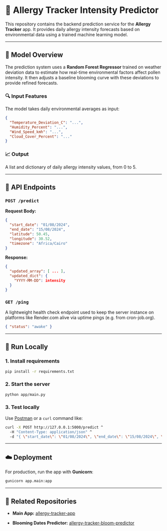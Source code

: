 # 🌿 Allergy Tracker Intensity Predictor

This repository contains the backend prediction service for the **Allergy Tracker** app. It provides daily allergy intensity forecasts based on environmental data using a trained machine learning model.

---

## 🧠 Model Overview

The prediction system uses a **Random Forest Regressor** trained on weather deviation data to estimate how real-time environmental factors affect pollen intensity. It then adjusts a baseline blooming curve with these deviations to provide refined forecasts.

### 🔍 Input Features

The model takes daily environmental averages as input:
```json
{
  "Temperature_Deviation_C": "...",
  "Humidity_Percent": "...",
  "Wind_Speed_kmh": "...",
  "Cloud_Cover_Percent": "..."
}
````

### 📈 Output

A list and dictionary of daily allergy intensity values, from 0 to 5.

---

## 🔗 API Endpoints

### `POST /predict`

**Request Body:**

```json
{
  "start_date": "01/08/2024",
  "end_date": "15/08/2024",
  "latitude": 50.45,
  "longitude": 30.52,
  "timezone": "Africa/Cairo"
}
```

**Response:**

```json
{
  "updated_array": [ ... ],
  "updated_dict": {
    "YYYY-MM-DD": intensity
  }
}
```

### `GET /ping`

A lightweight health check endpoint used to keep the server instance on platforms like Render.com alive via uptime pings (e.g. from cron-job.org).

```json
{ "status": "awake" }
```

---

## 🧪 Run Locally

### 1. Install requirements

```bash
pip install -r requirements.txt
```

### 2. Start the server

```bash
python app/main.py
```

### 3. Test locally

Use [Postman](https://www.postman.com/) or a `curl` command like:

```bash
curl -X POST http://127.0.0.1:5000/predict ^
  -H "Content-Type: application/json" ^
  -d "{ \"start_date\": \"01/08/2024\", \"end_date\": \"15/08/2024\", \"latitude\": 50.45, \"longitude\": 30.52, \"timezone\": \"Africa/Cairo\" }"
```

---

## ☁️ Deployment

For production, run the app with **Gunicorn**:

```bash
gunicorn app.main:app
```

---

## 📘 Related Repositories

* **Main App:** [allergy-tracker-app](https://github.com/pothedev/allergy-tracker-app)

* **Blooming Dates Predictor:** [allergy-tracker-bloom-predictor](https://github.com/pothedev/allergy-tracker-bloom-predictor)
